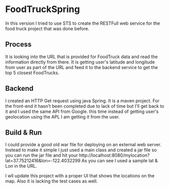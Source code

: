 # FoodTruckSpring

In this version I tried to use STS to create the RESTFull web service for the food truck project that was done before.

## Process
It is looking into the URL that is provided for FoodTruck data and read the information directly from there. It is getting user's latitude and longitude from user as part of the URL and feed it to the backend service to get the top 5 closest FoodTrucks. 

## Backend
I created an HTTP Get request using java Spring. It is a maven project. For the front-end it hasn't been completed due to lack of time but I'll get back to it and I used the same API from Google. this time instead of getting user's geolocation using the APL I am getting it from the user. 

## Build & Run
I could provide a good old war file for deploying on an external web server. Instead to make it simple I just used a main class and created a jar file so you can run the jar file and hit your http://localhost:8080/mylocation?lat=37.75212416&lon=-122.4032299
As you can see I used a sample lat & Lon in the URL.

I wll update this project with a proper UI that shows the locations on the map. Also it is lacking the test cases as well. 
